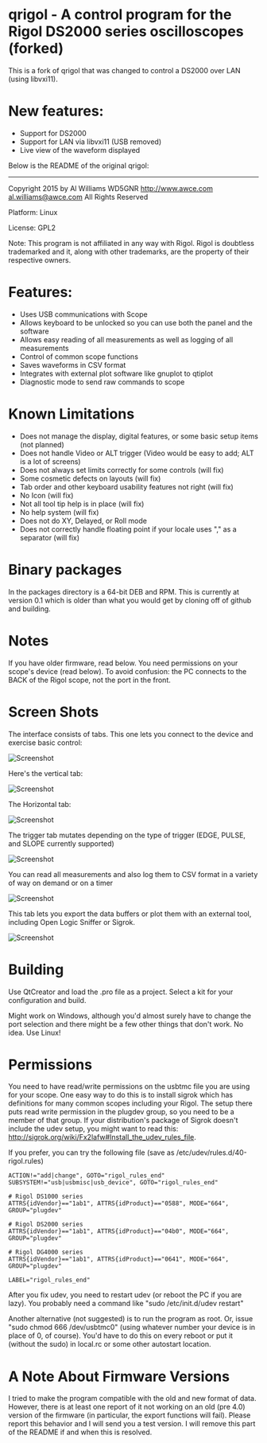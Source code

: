 # qrigol - A control program for the Rigol DS2000 series oscilloscopes (forked)

This is a fork of qrigol that was changed to control a DS2000 over LAN (using libvxi11).

# New features:


* Support for DS2000
* Support for LAN via libvxi11 (USB removed)
* Live view of the waveform displayed


Below is the README of the original qrigol:


-----
Copyright 2015 by
Al Williams WD5GNR http://www.awce.com al.williams@awce.com
All Rights Reserved

Platform: Linux

License: GPL2

Note: This program is not affiliated in any way with Rigol. Rigol is doubtless
trademarked and it, along with other trademarks, are the property of their
respective owners.

# Features:


* Uses USB communications with Scope
* Allows keyboard to be unlocked so you can use both the panel and the software
* Allows easy reading of all measurements as well as logging of all measurements
* Control of common scope functions
* Saves waveforms in CSV format
* Integrates with external plot software like gnuplot to qtiplot
* Diagnostic mode to send raw commands to scope

# Known Limitations

* Does not manage the display, digital features, or some basic setup items (not planned)
* Does not handle Video or ALT trigger (Video would be easy to add; ALT is a lot of screens)
* Does not always set limits correctly for some controls (will fix)
* Some cosmetic defects on layouts (will fix)
* Tab order and other keyboard usability features not right (will fix)
* No Icon (will fix)
* Not all tool tip help is in place (will fix)
* No help system (will fix)
* Does not do XY, Delayed, or Roll mode
* Does not correctly handle floating point if your locale uses "," as a separator (will fix)

# Binary packages
In the packages directory is a 64-bit DEB and RPM. This is currently at version 0.1 which is older than
what you would get by cloning off of github and building.

# Notes
If you have older firmware, read below. You need permissions on your scope's device (read below).
To avoid confusion: the PC connects to the BACK of the Rigol scope, not the port in the front.

# Screen Shots

The interface consists of tabs. This one lets you connect to the device and exercise basic control:

![Screenshot](https://raw.githubusercontent.com/wd5gnr/qrigol/master/screenshots/screenshot_200.png)

Here's the vertical tab:

![Screenshot](https://raw.githubusercontent.com/wd5gnr/qrigol/master/screenshots/screenshot_201.png)

The Horizontal tab:

![Screenshot](https://raw.githubusercontent.com/wd5gnr/qrigol/master/screenshots/screenshot_202.png)

The trigger tab mutates depending on the type of trigger (EDGE, PULSE, and SLOPE currently supported)

![Screenshot](https://raw.githubusercontent.com/wd5gnr/qrigol/master/screenshots/screenshot_203.png)


You can read all measurements and also log them to CSV format in a variety of way on demand or on a timer

![Screenshot](https://raw.githubusercontent.com/wd5gnr/qrigol/master/screenshots/screenshot_204.png)


This tab lets you export the data buffers or plot them with an external tool, including Open Logic
Sniffer or Sigrok.

![Screenshot](https://raw.githubusercontent.com/wd5gnr/qrigol/master/screenshots/screenshot_205.png)


# Building

Use QtCreator and load the .pro file as a project. Select a kit for your configuration and build.

Might work on Windows, although you'd almost surely have to change the port selection and there might
be a few other things that don't work. No idea. Use Linux!

# Permissions

You need to have read/write permissions on the usbtmc file you are using for your scope. One easy way
to do this is to install sigrok which has definitions for many common scopes including your Rigol.
The setup there puts read write permission in the plugdev group, so you need to be a member of that
group. If your distribution's package of Sigrok doesn't include the udev setup, you might want
to read this: http://sigrok.org/wiki/Fx2lafw#Install_the_udev_rules_file.

If you prefer, you can try the following file (save as /etc/udev/rules.d/40-rigol.rules)

    ACTION!="add|change", GOTO="rigol_rules_end"
    SUBSYSTEM!="usb|usbmisc|usb_device", GOTO="rigol_rules_end"

    # Rigol DS1000 series
    ATTRS{idVendor}=="1ab1", ATTRS{idProduct}=="0588", MODE="664", GROUP="plugdev"

    # Rigol DS2000 series
    ATTRS{idVendor}=="1ab1", ATTRS{idProduct}=="04b0", MODE="664", GROUP="plugdev"

    # Rigol DG4000 series
    ATTRS{idVendor}=="1ab1", ATTRS{idProduct}=="0641", MODE="664", GROUP="plugdev"

    LABEL="rigol_rules_end"

After you fix udev, you need to restart udev (or reboot the PC if you are lazy). You probably need a command
like "sudo /etc/init.d/udev restart"

Another alternative (not suggested) is to run the program as root. Or, issue "sudo chmod 666 /dev/usbtmc0"
(using whatever number your device is in place of 0, of course). You'd have to do this on every reboot
or put it (without the sudo) in local.rc or some other autostart location.

# A Note About Firmware Versions

I tried to make the program compatible with the old and new format of data. However, there is at least
one report of it not working on an old (pre 4.0) version of the firmware (in particular, the export
functions will fail). Please report this behavior and I will send you a test version. I will remove
this part of the README if and when this is resolved.


